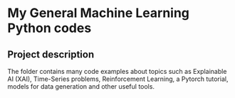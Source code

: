 # My General Machine Learning Python codes

## Project description

The folder contains many code examples about topics such as Explainable AI (XAI), Time-Series problems, 
Reinforcement Learning, a Pytorch tutorial, models for data generation and other useful tools.
